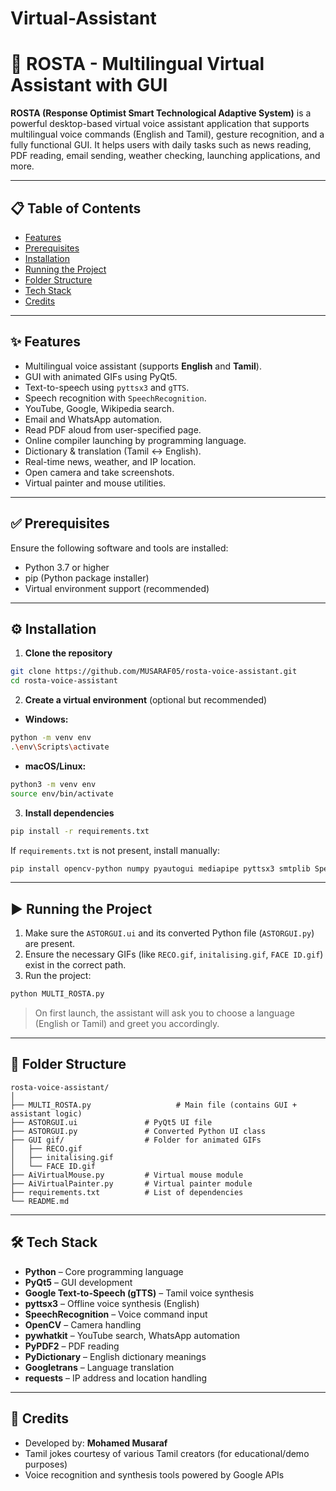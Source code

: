 # Virtual-Assistant
# 🧠 ROSTA - Multilingual Virtual Assistant with GUI

**ROSTA (Response Optimist Smart Technological Adaptive System)** is a powerful desktop-based virtual voice assistant application that supports multilingual voice commands (English and Tamil), gesture recognition, and a fully functional GUI. It helps users with daily tasks such as news reading, PDF reading, email sending, weather checking, launching applications, and more.

---

## 📋 Table of Contents

- [Features](#features)
- [Prerequisites](#prerequisites)
- [Installation](#installation)
- [Running the Project](#running-the-project)
- [Folder Structure](#folder-structure)
- [Tech Stack](#tech-stack)
- [Credits](#credits)

---

## ✨ Features

- Multilingual voice assistant (supports **English** and **Tamil**).
- GUI with animated GIFs using PyQt5.
- Text-to-speech using `pyttsx3` and `gTTS`.
- Speech recognition with `SpeechRecognition`.
- YouTube, Google, Wikipedia search.
- Email and WhatsApp automation.
- Read PDF aloud from user-specified page.
- Online compiler launching by programming language.
- Dictionary & translation (Tamil ↔ English).
- Real-time news, weather, and IP location.
- Open camera and take screenshots.
- Virtual painter and mouse utilities.

---

## ✅ Prerequisites

Ensure the following software and tools are installed:

- Python 3.7 or higher
- pip (Python package installer)
- Virtual environment support (recommended)

---

## ⚙️ Installation

1. **Clone the repository**

```bash
git clone https://github.com/MUSARAF05/rosta-voice-assistant.git
cd rosta-voice-assistant
```

2. **Create a virtual environment** (optional but recommended)

- **Windows:**
```bash
python -m venv env
.\env\Scripts\activate
```

- **macOS/Linux:**
```bash
python3 -m venv env
source env/bin/activate
```

3. **Install dependencies**

```bash
pip install -r requirements.txt
```

If `requirements.txt` is not present, install manually:

```bash
pip install opencv-python numpy pyautogui mediapipe pyttsx3 smtplib SpeechRecognition wikipedia webbrowser pywhatkit pyjokes speedtest-cli requests PyQt5 PyDictionary PyPDF2 gTTS playsound googletrans==4.0.0-rc1
```

---

## ▶️ Running the Project

1. Make sure the `ASTORGUI.ui` and its converted Python file (`ASTORGUI.py`) are present.
2. Ensure the necessary GIFs (like `RECO.gif`, `initalising.gif`, `FACE ID.gif`) exist in the correct path.
3. Run the project:

```bash
python MULTI_ROSTA.py
```

> On first launch, the assistant will ask you to choose a language (English or Tamil) and greet you accordingly.

---

## 📂 Folder Structure

```
rosta-voice-assistant/
│
├── MULTI_ROSTA.py                   # Main file (contains GUI + assistant logic)
├── ASTORGUI.ui               # PyQt5 UI file
├── ASTORGUI.py               # Converted Python UI class
├── GUI gif/                  # Folder for animated GIFs
│   ├── RECO.gif
│   ├── initalising.gif
│   └── FACE ID.gif
├── AiVirtualMouse.py         # Virtual mouse module
├── AiVirtualPainter.py       # Virtual painter module
├── requirements.txt          # List of dependencies
└── README.md
```

---

## 🛠️ Tech Stack

- **Python** – Core programming language
- **PyQt5** – GUI development
- **Google Text-to-Speech (gTTS)** – Tamil voice synthesis
- **pyttsx3** – Offline voice synthesis (English)
- **SpeechRecognition** – Voice command input
- **OpenCV** – Camera handling
- **pywhatkit** – YouTube search, WhatsApp automation
- **PyPDF2** – PDF reading
- **PyDictionary** – English dictionary meanings
- **Googletrans** – Language translation
- **requests** – IP address and location handling

---

## 🙏 Credits

- Developed by: **Mohamed Musaraf** 
- Tamil jokes courtesy of various Tamil creators (for educational/demo purposes)
- Voice recognition and synthesis tools powered by Google APIs
